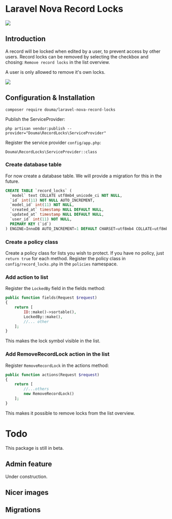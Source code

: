 # Laravel Nova Record Locks

![](https://i.imgur.com/ujUZCZT.png)

## Introduction

A record will be locked when edited by a user, to prevent access by other users. Record locks can be removed by selecting the checkbox and chosing: `Remove record locks` in the list overview.

A user is only allowed to remove it's own locks. 

![](https://i.imgur.com/y2HIKq6.png)

## Configuration & Installation

`composer require douma/laravel-nova-record-locks`

Publish the ServiceProvider:

`php artisan vendor:publish --provider="Douma\RecordLocks\ServiceProvider"`

Register the service provider `config/app.php`:

`Douma\RecordLocks\ServiceProvider::class`

### Create database table

For now create a database table. 
We will provide a migration for this in the future. 

```sql
CREATE TABLE `record_locks` (
  `model` text COLLATE utf8mb4_unicode_ci NOT NULL,
  `id` int(11) NOT NULL AUTO_INCREMENT,
  `model_id` int(11) NOT NULL,
  `created_at` timestamp NULL DEFAULT NULL,
  `updated_at` timestamp NULL DEFAULT NULL,
  `user_id` int(11) NOT NULL,
  PRIMARY KEY (`id`)
) ENGINE=InnoDB AUTO_INCREMENT=1 DEFAULT CHARSET=utf8mb4 COLLATE=utf8mb4_unicode_ci 
```

### Create a policy class

Create a policy class for lists you wish to protect. If you have no policy, just `return true` for each method. Register the policy class in `config/record_locks.php` in the `policies` namespace. 

### Add action to list

Register the `LockedBy` field in the fields method:

```php
public function fields(Request $request)
{
    return [
        ID::make()->sortable(),
        LockedBy::make(),
        //... other 
    ];
}
```

This makes the lock symbol visible in the list. 

### Add RemoveRecordLock action in the list


Register `RemoveRecordLock` in the actions method:

```php
public function actions(Request $request)
{
    return [
        //...others
        new RemoveRecordLock()
    ];
}
```

This makes it possible to remove locks from the list overview. 

# Todo

This package is still in beta. 

## Admin feature

Under construction. 

## Nicer images

## Migrations
